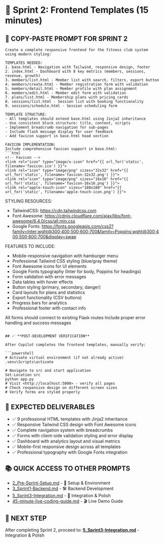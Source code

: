 # 🎨 Sprint 2: Frontend Templates (15 minutes)

## 🎯 **COPY-PASTE PROMPT FOR SPRINT 2**

````text
Create a complete responsive frontend for the fitness club system using modern styling:

TEMPLATES NEEDED:
1. base.html - Navigation with Tailwind, responsive design, footer
2. index.html - Dashboard with 8 key metrics (members, sessions, revenue, growth)
3. members/list.html - Member list with search, filters, export button
4. members/create.html - Member registration form with validation
5. members/detail.html - Member profile with plan assignment
6. members/edit.html - Member edit form with validation
7. plans/list.html - Membership plans with pricing cards
8. sessions/list.html - Session list with booking functionality
9. sessions/schedule.html - Session scheduling form

TEMPLATE STRUCTURE:
- All templates should extend base.html using Jinja2 inheritance
- Use consistent block structure: title, content, scripts
- Implement breadcrumb navigation for sub-pages
- Include flash message display for user feedback
- Add favicon support in base.html head section

FAVICON IMPLEMENTATION:
Include comprehensive favicon support in base.html:
```html
<!-- Favicon -->
<link rel="icon" type="image/x-icon" href="{{ url_for('static', filename='favicon.ico') }}">
<link rel="icon" type="image/png" sizes="32x32" href="{{ url_for('static', filename='favicon-32x32.png') }}">
<link rel="icon" type="image/png" sizes="16x16" href="{{ url_for('static', filename='favicon-16x16.png') }}">
<link rel="apple-touch-icon" sizes="180x180" href="{{ url_for('static', filename='apple-touch-icon.png') }}">
````

STYLING RESOURCES:

- TailwindCSS: https://cdn.tailwindcss.com
- Font Awesome: https://cdnjs.cloudflare.com/ajax/libs/font-awesome/6.4.0/css/all.min.css
- Google Fonts: https://fonts.googleapis.com/css2?family=Inter:wght@300;400;500;600;700&family=Poppins:wght@300;400;500;600;700&display=swap

FEATURES TO INCLUDE:

- Mobile-responsive navigation with hamburger menu
- Professional Tailwind CSS styling (blue/gray theme)
- Font Awesome icons for UI elements
- Google Fonts typography (Inter for body, Poppins for headings)
- Form validation with error messages
- Data tables with hover effects
- Button styling (primary, secondary, danger)
- Card layouts for plans and statistics
- Export functionality (CSV buttons)
- Progress bars for analytics
- Professional footer with contact info

All forms should connect to existing Flask routes
Include proper error handling and success messages

````

## ✅ **POST-DEVELOPMENT VERIFICATION**

After Copilot completes the frontend templates, manually verify:

```powershell
# Activate virtual environment (if not already active)
.venv\Scripts\activate

# Navigate to src and start application
Set-Location src
python app.py
# Visit <http://localhost:5000> - verify all pages
# Check responsive design on different screen sizes
# Verify forms are styled properly
````

## 🎯 **EXPECTED DELIVERABLES**

- ✅ 9 professional HTML templates with Jinja2 inheritance
- ✅ Responsive Tailwind CSS design with Font Awesome icons
- ✅ Complete navigation system with breadcrumbs
- ✅ Forms with client-side validation styling and error display
- ✅ Dashboard with analytics layout and visual metrics
- ✅ Mobile-first responsive design across all templates
- ✅ Professional typography with Google Fonts integration

## 📚 **QUICK ACCESS TO OTHER PROMPTS**

- [2_Pre-Sprint-Setup.md](2_Pre-Sprint-Setup.md) - 🔧 Setup & Environment
- [3_Sprint1-Backend.md](3_Sprint1-Backend.md) - 🛠 Backend Development
- [5_Sprint3-Integration.md](5_Sprint3-Integration.md) - 🔗 Integration & Polish
- [45-minute-live-coding-guide.md](45-minute-live-coding-guide.md) - 🎬 Live Demo Guide

## 🎯 **NEXT STEP**

After completing Sprint 2, proceed to: **[5_Sprint3-Integration.md](5_Sprint3-Integration.md)** - Integration & Polish
